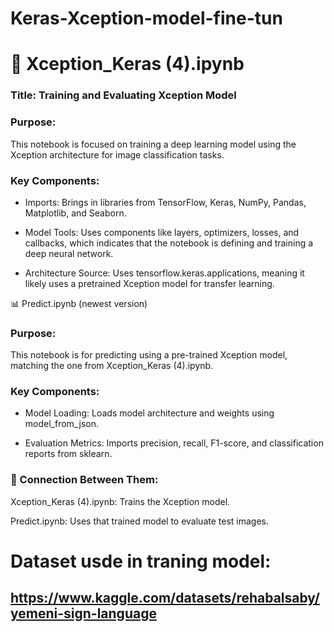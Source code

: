 # Keras-Xception-model-fine-tun

# 🧠 Xception_Keras (4).ipynb
### Title: Training and Evaluating Xception Model

### Purpose:
This notebook is focused on training a deep learning model using the Xception architecture for image classification tasks.

### Key Components:

*  Imports: Brings in libraries from TensorFlow, Keras, NumPy, Pandas, Matplotlib, and Seaborn.

*  Model Tools: Uses components like layers, optimizers, losses, and callbacks, which indicates that the notebook is defining and training a deep neural network.

*  Architecture Source: Uses tensorflow.keras.applications, meaning it likely uses a pretrained Xception model for transfer learning.

📊 Predict.ipynb (newest version)
### Purpose:
This notebook is for predicting using a pre-trained Xception model, matching the one from Xception_Keras (4).ipynb.

### Key Components:

*  Model Loading: Loads model architecture and weights using model_from_json.

*  Evaluation Metrics: Imports precision, recall, F1-score, and classification reports from sklearn.

### 🔁 Connection Between Them:
Xception_Keras (4).ipynb: Trains the Xception model.

Predict.ipynb: Uses that trained model to evaluate test images.

# Dataset usde in traning model:
## https://www.kaggle.com/datasets/rehabalsaby/yemeni-sign-language
